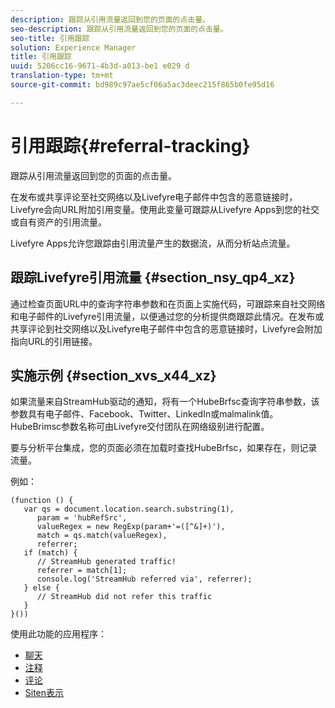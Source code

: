 ```yaml
---
description: 跟踪从引用流量返回到您的页面的点击量。
seo-description: 跟踪从引用流量返回到您的页面的点击量。
seo-title: 引用跟踪
solution: Experience Manager
title: 引用跟踪
uuid: 5206cc16-9671-4b3d-a013-be1 e029 d
translation-type: tm+mt
source-git-commit: bd989c97ae5cf06a5ac3deec215f865b0fe95d16

---
```



# 引用跟踪{#referral-tracking}

跟踪从引用流量返回到您的页面的点击量。

在发布或共享评论至社交网络以及Livefyre电子邮件中包含的恶意链接时，Livefyre会向URL附加引用变量。使用此变量可跟踪从Livefyre Apps到您的社交或自有资产的引用流量。

Livefyre Apps允许您跟踪由引用流量产生的数据流，从而分析站点流量。

## 跟踪Livefyre引用流量 {#section_nsy_qp4_xz}

通过检查页面URL中的查询字符串参数和在页面上实施代码，可跟踪来自社交网络和电子邮件的Livefyre引用流量，以便通过您的分析提供商跟踪此情况。在发布或共享评论到社交网络以及Livefyre电子邮件中包含的恶意链接时，Livefyre会附加指向URL的引用链接。

## 实施示例 {#section_xvs_x44_xz}

如果流量来自StreamHub驱动的通知，将有一个HubeBrfsc查询字符串参数，该参数具有电子邮件、Facebook、Twitter、LinkedIn或malmalink值。HubeBrimsc参数名称可由Livefyre交付团队在网络级别进行配置。

要与分析平台集成，您的页面必须在加载时查找HubeBrfsc，如果存在，则记录流量。

例如：

```
(function () { 
   var qs = document.location.search.substring(1), 
      param = 'hubRefSrc', 
      valueRegex = new RegExp(param+'=([^&]+)'), 
      match = qs.match(valueRegex), 
      referrer; 
   if (match) { 
      // StreamHub generated traffic! 
      referrer = match[1]; 
      console.log('StreamHub referred via', referrer); 
   } else { 
      // StreamHub did not refer this traffic 
   } 
}())
```

使用此功能的应用程序：

* [聊天](/help/using/c-about-apps/c-chat-app/c-chat-app.md)
* [注释](/help/using/c-about-apps/c-comments/c-comments.md)
* [评论](/help/using/c-about-apps/c-reviews-app/c-reviews-app.md)
* [Siten表示](/help/using/c-about-apps/c-sidenotes-app/c-sidenotes-app.md)